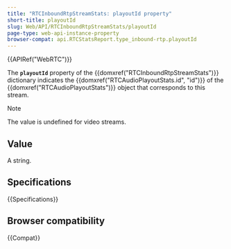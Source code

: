 ```yaml
---
title: "RTCInboundRtpStreamStats: playoutId property"
short-title: playoutId
slug: Web/API/RTCInboundRtpStreamStats/playoutId
page-type: web-api-instance-property
browser-compat: api.RTCStatsReport.type_inbound-rtp.playoutId
---
```

{{APIRef("WebRTC")}}

The **`playoutId`** property of the {{domxref("RTCInboundRtpStreamStats")}} dictionary indicates the {{domxref("RTCAudioPlayoutStats.id", "id")}} of the {{domxref("RTCAudioPlayoutStats")}} object that corresponds to this stream.

> [!NOTE]
> The value is undefined for video streams.

## Value

A string.

## Specifications

{{Specifications}}

## Browser compatibility

{{Compat}}

